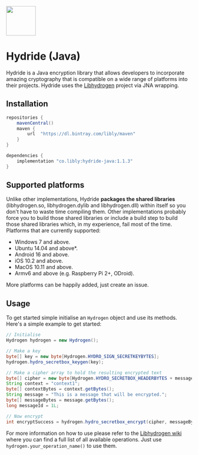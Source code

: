 

<img width="80" style="display: inline;" src="https://filedn.com/lssh2fV92SE8dRT5CWJvvSy/libly/hydride.png" />


# Hydride (Java)

Hydride is a Java encryption library that allows developers to incorporate amazing 
cryptography that is compatible on a wide range of platforms into their projects. 
Hydride uses the [Libhydrogen](https://github.com/jedisct1/libhydrogen) project via JNA wrapping.

## Installation



```groovy
repositories {
    mavenCentral()
    maven {
        url  "https://dl.bintray.com/libly/maven"
    }
}

dependencies {
    implementation "co.libly:hydride-java:1.1.3"
}
```

## Supported platforms
Unlike other implementations, Hydride **packages the shared libraries** 
(libhydrogen.so, libhydrogen.dylib and libhydrogen.dll) within itself so you don't have to waste time compiling them.
Other implementations probably force you to build those shared libraries or include a build step to build those 
shared libraries which, in my experience, fail most of the time. Platforms that are currently supported:

* Windows 7 and above.
* Ubuntu 14.04 and above*.
* Android 16 and above.
* iOS 10.2 and above.
* MacOS 10.11 and above.
* Armv6 and above (e.g. Raspberry Pi 2+, ODroid).

More platforms can be happily added, just create an issue.

## Usage

To get started simple initialise an `Hydrogen` object and use its methods. Here's a simple example to get started:

```java
// Initialise
Hydrogen hydrogen = new Hydrogen();

// Make a key
byte[] key = new byte[Hydrogen.HYDRO_SIGN_SECRETKEYBYTES];
hydrogen.hydro_secretbox_keygen(key);

// Make a cipher array to hold the resulting encrypted text
byte[] cipher = new byte[Hydrogen.HYDRO_SECRETBOX_HEADERBYTES + messageBytes.length];
String context = "context1";
byte[] contextBytes = context.getBytes();
String message = "This is a message that will be encrypted.";
byte[] messageBytes = message.getBytes();
long messageId = 1L;

// Now encrypt
int encryptSuccess = hydrogen.hydro_secretbox_encrypt(cipher, messageBytes, messageBytes.length, messageId, contextBytes, key);
```

For more information on how to use please refer to the [Libhydrogen wiki](https://github.com/jedisct1/libhydrogen/wiki) where 
you can find a full list of all available operations. Just use `hydrogen.your_operation_name()` to use them.

